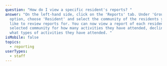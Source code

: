 ```yaml
---
question: "How do I view a specific resident's reports? "
answer: "On the left-hand side, click on the 'Reports' tab. Under 'Group By'
  option, choose 'Resident' and select the community of the residents you would
  like to review reports for. You can now view a report of each resident in the
  selected community for how many activities they have attended, declined and
  what types of activities they have attended. "
isMobile: false
topics:
  - reporting
userTypes:
  - staff
---
```

